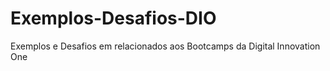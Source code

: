 # Exemplos-Desafios-DIO
Exemplos e Desafios em relacionados aos Bootcamps da Digital Innovation One
